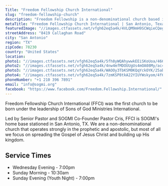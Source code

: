 ```yaml
---
Title: "Freedom Fellowship Church International"
slug: "freedom-fellowship-church"
description: "Freedom Fellowship is a non-denominational church based in San Antonio, Texas that operates strongly in the prophetic and apostolic. We focus first and foremost on spreading the Gospel of Jesus Christ and building up His kingdom."
metaTitle: "Freedom Fellowship Church International | San Antonio, Texas"
featuredImage: "//images.ctfassets.net/vfgh62eq5a4k/4VLQM9mH9SCWqieCQegGwO/e0033ce2e047c6583601b1a4c39790b9/pastor_cris_preaching.jpg"
streetAddress: "8419 Callaghan Road"
city: "San Antonio"
region: "TX"
zipCode: 78230
country: "United States"
location:
photo1: "//images.ctfassets.net/vfgh62eq5a4k/5fh8yWQAhywwkEEiSKoUoa/466ef0e58509f7fa15510fd8fbbf246e/pastor_mike__1_.jpg"
photo2: "//images.ctfassets.net/vfgh62eq5a4k/4nw4mfMDOUUgUs4mOA08My/ac407c2b321fffd8b6052662550eb959/kristina-wagner-357533-unsplash__1_.jpg"
photo3: "//images.ctfassets.net/vfgh62eq5a4k/WAOOy3TbKSM0KQqYckOYK/25ab30062a940a41fdb217e8ddfe74c1/konstantin-planinski-395938-unsplash__1_.jpg"
photo4: "//images.ctfassets.net/vfgh62eq5a4k/7zmKSP8tkA22YIUYWskyom/4f6819d848139d2b937518df8c3c64b2/bart-larue-314562-unsplash__2_.jpg"
phoneNumber: "+1 210 396 7891"
email: "info@sogmi.org"
facebook: "https://www.facebook.com/Freedom.Fellowship.International/"
---
```

Freedom Fellowship Church International (FFCI) was the first church to be born under the leadership of Sons of God Ministries International.

Led by Senior Pastor and SOGMI Co-Founder Pastor Cris, FFCI is SOGMI's home base stationed in San Antonio, TX. We are a non-denominational church that operates strongly in the prophetic and apostolic, but most of all we focus on spreading the Gospel of Jesus Christ and building up His kingdom.

## Service Times
- Wednesday Evening - 7:00pm
- Sunday Morning - 10:30am
- Sunday Evening (Youth Night) - 7:00pm
